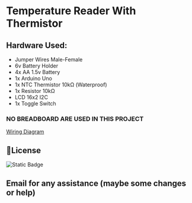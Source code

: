 # Temperature Reader With Thermistor
## Hardware Used:
- Jumper Wires Male-Female
- 6v Battery Holder
- 4x AA 1.5v Battery
- 1x Arduino Uno
- 1x NTC Thermistor 10kΩ (Waterproof)
- 1x Resistor 10kΩ
- LCD 16x2 I2C
- 1x Toggle Switch
### NO BREADBOARD ARE USED IN THIS PROJECT
[Wiring Diagram](https://github.com/NotSilverAsh/Temperature-Reader-With-Thermistor/blob/main/diagram/Diagram.png)
## 📑License
![Static Badge](https://img.shields.io/badge/License-MIT-blue)
## Email for any assistance (maybe some changes or help)